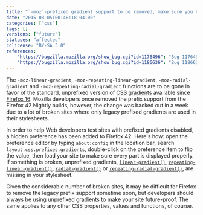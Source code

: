 ```yaml
---
title: "`-moz`-prefixed gradient support to be removed, make sure you have unprefixed gradients"
date: "2015-08-05T00:48:18-04:00"
categories: ["css"]
tags: []
versions: ["future"]
statuses: "affected"
cclicense: "BY-SA 3.0"
references:
    "https://bugzilla.mozilla.org/show_bug.cgi?id=1176496": "Bug 1176496 - Drop support for -moz-prefixed gradients (-moz-linear-gradient, -moz-radial-gradient)"
    "https://bugzilla.mozilla.org/show_bug.cgi?id=1186636": "Bug 1186636 - Add pref to control legacy -moz-prefixed gradients"
---
```

The `-moz-linear-gradient`, `-moz-repeating-linear-gradient`, `-moz-radial-gradient` and `-moz-repeating-radial-gradient` functions are to be gone in favor of the standard, unprefixed version of [CSS gradients](https://developer.mozilla.org/en-US/docs/Web/Guide/CSS/Using_CSS_gradients) available since [Firefox 16](https://developer.mozilla.org/en-US/Firefox/Releases/16). Mozilla developers once removed the prefix support from the Firefox 42 Nightly builds, however, the change was backed out in a week due to a lot of broken sites where only legacy prefixed gradients are used in their stylesheets.

In order to help Web developers test sites with prefixed gradients disabled, a hidden preference has been added to Firefox 42. Here's how: open the preference editor by typing `about:config` in the location bar, search `layout.css.prefixes.gradients`, double-click on the preference item to flip the value, then load your site to make sure every part is displayed properly. If something is broken, unprefixed gradients, [`linear-gradient()`](https://developer.mozilla.org/en-US/docs/Web/CSS/linear-gradient), [`repeating-linear-gradient()`](https://developer.mozilla.org/en-US/docs/Web/CSS/repeating-linear-gradient), [`radial-gradient()`](https://developer.mozilla.org/en-US/docs/Web/CSS/radial-gradient) or [`repeating-radial-gradient()`](https://developer.mozilla.org/en-US/docs/Web/CSS/repeating-radial-gradient), are missing in your stylesheet.

Given the considerable number of broken sites, it may be difficult for Firefox to remove the legacy prefix support sometime soon, but developers should always be using unprefixed gradients to make your site future-proof. The same applies to any other CSS properties, values and functions, of course.

